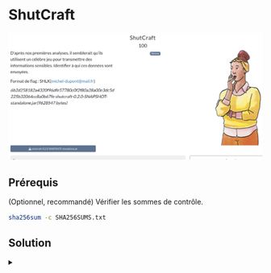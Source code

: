 # ShutCraft

![chall](challenge.png)

## Prérequis

(Optionnel, recommandé) Vérifier les sommes de contrôle.
```bash
sha256sum -c SHA256SUMS.txt
```

<h2>Solution</h2>

<details>
<summary></summary>

* L'énoncé nous indique implicitement qu'il s'agit d'un code en rapport avec Minecraft. Après exploration et quelques recherches, on comprend qu'il s'agit d'un plugin de serveur Minecraft !
* Le flag est une adresse e-mail. On extrait le fichier jar et on cherche donc directement des e-mails :
    ```bash
    grep -rEoh "[a-zA-Z0-9._%+-]+@[a-zA-Z0-9.-]+\.[a-zA-Z]{2,}" . | sort -u | less
    ```
  * On trouve beaucoup d'adresses mais évidemment, les plus crédibles ne fonctionnent pas en tant que flag. Il fallait s'y attendre, c'est un chall de reverse...
* On décompile le plugin :
  * soit avec [JD-Gui](https://java-decompiler.github.io/) et Eclipse, en suivant [ce tutoriel](https://minecraft.fr/forum/threads/comment-d%C3%A9compiler-et-r%C3%A9cup%C3%A9rer-le-code-source-dun-plugin.185143/)
  * soit avec [CFR](https://www.benf.org/other/cfr/) en ligne de commande :
    ```bash
    java -jar cfr.jar ShutCraft.jar --outputdir=shutcraft-src
    ```
* On explore alors le projet, qui contient BEAUCOUP de fichiers. Il va falloir ruser.
* On cherche du code qui contient `send` ou `mail` avec grep :
    ```bash
    cd shutcraft-src
    grep -r "send" . | sort -u
    grep -r "mail" . | sort -u
    ```
* On se tourne alors vers les fichiers `fr/shutlock/shutcraft/mail$xxx.java` qui semblent être des classes de gestion de mail.
* On ne trouve pas d'entrée pour l'adresse de destination. Il faut donc continuer d'explorer le code à la recherche d'un appel à une de ces classes :
    ```bash
    grep -r "fr.shutlock.shutcraft.mail" . | sort -u
    ```
* On tombe sur `fr/shutlock/shutcraft/command$start_game$fn__10158$state_machine__5652__auto____10175$fn__10177.java` avec une utilisation de la classe :
    ```java
    public static final Var const__91 = RT.var("fr.shutlock.shutcraft.mail", "send-mail");
    ```
* On continue de suivre l'appel et on trouve finalement la ligne qui nous intéresse :
    ```java
    inst_10112 = ((IFn)command$start_game$fn__10158$state_machine__5652__auto____10175$fn__10177.const__91.getRawRoot()).invoke(v136, v137);
    ```
* On remonte les variables pour trouver ces deux bouts de code :
    ```java
    targetTranslationKey = Reflector.invokeInstanceMethod(Reflector.invokeInstanceMethod(Reflector.invokeInstanceMethod(Reflector.invokeInstanceMethod(v125, "getBlock", new Object[0]), "getRelative", new Object[]{command$start_game$fn__10158$state_machine__5652__auto____10175$fn__10177.const__21, command$start_game$fn__10158$state_machine__5652__auto____10175$fn__10177.const__85, command$start_game$fn__10158$state_machine__5652__auto____10175$fn__10177.const__21}), "getType", new Object[0]), "getBlockTranslationKey", new Object[0]);
    xor_str = "\r\u0018\u001b\fFX\u0002\u0007C\u0016\u0002\u001e\n\u0007\u0012O\u00112\u0018\u0019\u001aJ8\n\u0016]\u0005\r\u001a\u0015\u000b\u000f\u000e\u0000\u0016\u0019I";
    v126 = targetTranslationKey;
    targetTranslationKey = null;
    v127 = xor_str;
    xor_str = null;
    mail = ((IFn)command$start_game$fn__10158$state_machine__5652__auto____10175$fn__10177.const__86.getRawRoot()).invoke(command$start_game$fn__10158$state_machine__5652__auto____10175$fn__10177.const__87.getRawRoot(), ((IFn)command$start_game$fn__10158$state_machine__5652__auto____10175$fn__10177.const__88.getRawRoot()).invoke(new command$start_game$fn__10158$state_machine__5652__auto____10175$fn__10177$fn__10217(), ((IFn)command$start_game$fn__10158$state_machine__5652__auto____10175$fn__10177.const__89.getRawRoot()).invoke(v126), v127));
    ```
    *quelques lignes qui ne nous intéressent pas sont omises pour la lisibilité*
    ```java
    v136 = mail;
    ```
* On va à la pêche des variables manquantes :
    ```java
    public static final Object const__21 = 0L;
    public static final Object const__85 = -1L;
    public static final Var const__86 = RT.var("clojure.core", "apply");
    public static final Var const__87 = RT.var("clojure.core", "str");
    public static final Var const__88 = RT.var("clojure.core", "map");
    public static final Var const__89 = RT.var("clojure.core", "cycle");
    ```
* Et de la fonction dans `command$start_game$fn__10158$state_machine__5652__auto____10175$fn__10177$fn__10217.java` :
    ```java
    /*
     * Decompiled with CFR 0.152.
     */
    package fr.shutlock.shutcraft;

    import clojure.lang.AFunction;
    import clojure.lang.RT;

    public final class command$start_game$fn__10158$state_machine__5652__auto____10175$fn__10177$fn__10217
    extends AFunction {
        @Override
        public Object invoke(Object char1, Object char2) {
            Object object = char1;
            char1 = null;
            Object object2 = char2;
            char2 = null;
            command$start_game$fn__10158$state_machine__5652__auto____10175$fn__10177$fn__10217 this_ = null;
            return Character.valueOf(RT.charCast((long)RT.intCast(object) ^ (long)RT.intCast(object2)));
        }
    }
    ```
* On a donc tous les éléments pour comprendre la fonction de décodage :
  * `targetTranslationKey` est le nom du bloc Minecraft juste en dessous du joueur
  * `xor_str` est notre e-mail encodé avec un XOR
  * `mail` est l'adresse e-mail décodée, en XORant `targetTranslationKey` et `xor_str`.
* Comme il y a un nombre raisonnable de blocs dans minecraft, on teste par bruteforce, avec une regex pour filtrer les e-mails valides (`solve.py`).
  * On trouve le dataset `en_us.json` [via ce lien](https://mcasset.cloud/1.16.4/assets/minecraft/lang/en_us.json).
* J'ai dans un premier temps trouvé seulement le début du flag... Il faut bien répéter la clé si elle est plus courte que le ciphertext, ce qui est le cas ici !

Flag : `SHLK{otto-von-salkafar@apt-get.listembourg}`

</details>   